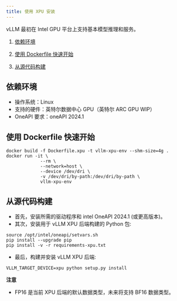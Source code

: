 ```yaml
---
title: 使用 XPU 安装
---
```



vLLM 最初在 Intel GPU 平台上支持基本模型推理和服务。


1. [依赖环境](#依赖环境)

2. [使用 Dockerfile 快速开始](#使用-dockerfile-快速开始)

3. [从源代码构建](#从源代码构建)


## 依赖环境

* 操作系统：Linux
* 支持的硬件：英特尔数据中心 GPU（英特尔 ARC GPU WIP）
* OneAPI 要求：oneAPI 2024.1


## 使用 Dockerfile 快速开始

```plain
docker build -f Dockerfile.xpu -t vllm-xpu-env --shm-size=4g .
docker run -it \
             --rm \
             --network=host \
             --device /dev/dri \
             -v /dev/dri/by-path:/dev/dri/by-path \
             vllm-xpu-env
```


## 从源代码构建

* 首先，安装所需的驱动程序和 intel OneAPI 2024.1 (或更高版本)。
* 其次，安装用于 vLLM XPU 后端构建的 Python 包:

```plain
source /opt/intel/oneapi/setvars.sh
pip install --upgrade pip
pip install -v -r requirements-xpu.txt 
```


* 最后，构建并安装 vLLM XPU 后端:

```plain
VLLM_TARGET_DEVICE=xpu python setup.py install
```


**注意**

* FP16 是当前 XPU 后端的默认数据类型，未来将支持 BF16 数据类型。


